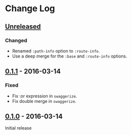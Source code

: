 # Change Log


## [Unreleased]
### Changed
- Renamed `:path-info` option to `:route-info`.
- Use a deep merge for the `:base` and `:route-info` options.


## [0.1.1] - 2016-03-14
### Fixed
- Fix :or expression in `swaggerize`.
- Fix double merge in `swaggerize`.


## [0.1.0] - 2016-03-14
Initial release

[Unreleased]: https://github.com/aroemers/sibiro-swagger/compare/v0.1.1...HEAD
[0.1.1]: https://github.com/aroemers/sibiro-swagger/compare/v0.1.0...v0.1.1
[0.1.0]: https://github.com/aroemers/sibiro-swagger/compare/v0.1.0
